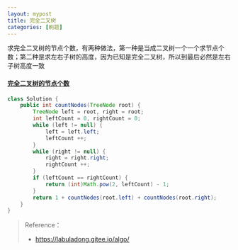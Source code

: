 ```yaml
---
layout: mypost
title: 完全二叉树
categories: [刷题]
---
```




求完全二叉树的节点个数，有两种做法，第一种是当成二叉树一个一个求节点个数；第二种是求左右子树的高度，因为已知是完全二叉树，所以到最后必然是左右子树高度一致

#### [完全二叉树的节点个数](https://leetcode-cn.com/problems/count-complete-tree-nodes/)

```java
class Solution {
    public int countNodes(TreeNode root) {
        TreeNode left = root, right = root;
        int leftCount = 0, rightCount = 0;
        while (left != null) {
            left = left.left;
            leftCount ++;
        }
        while (right != null) {
            right = right.right;
            rightCount ++;
        }
        if (leftCount == rightCount) {
            return (int)Math.pow(2, leftCount) - 1;
        }
        return 1 + countNodes(root.left) + countNodes(root.right);
    }
}
```

> Reference：
>
> + https://labuladong.gitee.io/algo/
